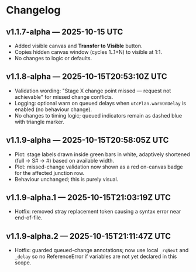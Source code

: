 # Changelog
## v1.1.7-alpha — 2025-10-15 UTC
- Added visible canvas and **Transfer to Visible** button.
- Copies hidden canvas window (cycles 1..1+N) to visible at 1:1.
- No changes to logic or defaults.

## v1.1.8-alpha — 2025-10-15T20:53:10Z UTC
- Validation wording: "Stage X change point missed — request not achievable" for missed change conflicts.
- Logging: optional warn on queued delays when `utcPlan.warnOnDelay` is enabled (no behaviour change).
- No changes to timing logic; queued indicators remain as dashed blue with triangle marker.

## v1.1.9-alpha — 2025-10-15T20:58:05Z UTC
- Plot: stage labels drawn inside green bars in white, adaptively shortened (full → S# → #) based on available width.
- Plot: missed-change validation now shown as a red on-canvas badge for the affected junction row.
- Behaviour unchanged; this is purely visual.

## v1.1.9-alpha.1 — 2025-10-15T21:03:19Z UTC
- Hotfix: removed stray replacement token causing a syntax error near end-of-file.

## v1.1.9-alpha.2 — 2025-10-15T21:11:47Z UTC
- Hotfix: guarded queued-change annotations; now use local `_rqNext` and `_delay` so no ReferenceError if variables are not yet declared in this scope.
